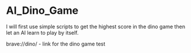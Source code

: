 # AI_Dino_Game
I will first use simple scripts to get the highest score in the dino game then let an AI learn to play by itself. 

brave://dino/ - link for the dino game test
